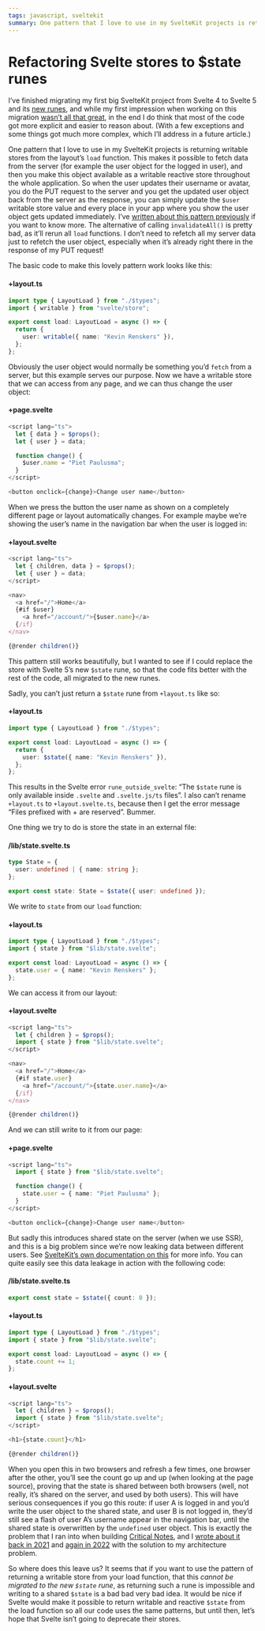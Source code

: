 ```yaml
---
tags: javascript, sveltekit
summary: One pattern that I love to use in my SvelteKit projects is returning writable stores from the layout’s load function. Can we migrate this to the new $state rune?
---
```


# Refactoring Svelte stores to $state runes

I’ve finished migrating my first big SvelteKit project from Svelte 4 to Svelte 5 and its [new runes](https://svelte.dev/docs/svelte/what-are-runes), and while my first impression when working on this migration [wasn’t all that great](/articles/2025/svelte-5-runes/), in the end I do think that most of the code got more explicit and easier to reason about. (With a few exceptions and some things got much more complex, which I’ll address in a future article.)

One pattern that I love to use in my SvelteKit projects is returning writable stores from the layout’s `load` function. This makes it possible to fetch data from the server (for example the user object for the logged in user), and then you make this object available as a writable reactive store throughout the whole application. So when the user updates their username or avatar, you do the PUT request to the server and you get the updated user object back from the server as the response, you can simply update the `$user` writable store value and every place in your app where you show the user object gets updated immediately. I’ve [written about this pattern previously](/articles/2024/sveltekit-writable-store-from-load/) if you want to know more. The alternative of calling `invalidateAll()` is pretty bad, as it’ll rerun all `load` functions. I don’t need to refetch all my server data just to refetch the user object, especially when it’s already right there in the response of my PUT request!

The basic code to make this lovely pattern work looks like this:

#### <i class="fa-regular fa-file-code"></i> +layout.ts
```typescript
import type { LayoutLoad } from "./$types";
import { writable } from "svelte/store";

export const load: LayoutLoad = async () => {
  return {
    user: writable({ name: "Kevin Renskers" }),
  };
};
```

Obviously the user object would normally be something you’d `fetch` from a server, but this example serves our purpose. Now we have a writable store that we can access from any page, and we can thus change the user object:

#### <i class="fa-regular fa-file-code"></i> +page.svelte
```typescript
<script lang="ts">
  let { data } = $props();
  let { user } = data;

  function change() {
    $user.name = "Piet Paulusma";
  }
</script>

<button onclick={change}>Change user name</button>
```

When we press the button the user name as shown on a completely different page or layout automatically changes. For example maybe we’re showing the user’s name in the navigation bar when the user is logged in:

#### <i class="fa-regular fa-file-code"></i> +layout.svelte
```typescript
<script lang="ts">
  let { children, data } = $props();
  let { user } = data;
</script>

<nav>
  <a href="/">Home</a>
  {#if $user}
    <a href="/account/">{$user.name}</a>
  {/if}
</nav>

{@render children()}
```

This pattern still works beautifully, but I wanted to see if I could replace the store with Svelte 5’s new `$state` rune, so that the code fits better with the rest of the code, all migrated to the new runes.

Sadly, you can’t just return a `$state` rune from `+layout.ts` like so:

#### <i class="fa-regular fa-file-code"></i> +layout.ts
```typescript
import type { LayoutLoad } from "./$types";

export const load: LayoutLoad = async () => {
  return {
    user: $state({ name: "Kevin Renskers" }),
  };
};
```

This results in the Svelte error `rune_outside_svelte`: “The `$state` rune is only available inside `.svelte` and `.svelte.js/ts` files”. I also can’t rename `+layout.ts` to `+layout.svelte.ts`, because then I get the error message “Files prefixed with + are reserved”. Bummer.

One thing we try to do is store the state in an external file:

#### <i class="fa-regular fa-file-code"></i> /lib/state.svelte.ts
```typescript
type State = {
  user: undefined | { name: string };
};

export const state: State = $state({ user: undefined });
```

We write to `state` from our `load` function:

#### <i class="fa-regular fa-file-code"></i> +layout.ts
```typescript
import type { LayoutLoad } from "./$types";
import { state } from "$lib/state.svelte";

export const load: LayoutLoad = async () => {
  state.user = { name: "Kevin Renskers" };
};
```

We can access it from our layout:

#### <i class="fa-regular fa-file-code"></i> +layout.svelte
```typescript
<script lang="ts">
  let { children } = $props();
  import { state } from "$lib/state.svelte";
</script>

<nav>
  <a href="/">Home</a>
  {#if state.user}
    <a href="/account/">{state.user.name}</a>
  {/if}
</nav>

{@render children()}
```

And we can still write to it from our page:

#### <i class="fa-regular fa-file-code"></i> +page.svelte
```typescript
<script lang="ts">
  import { state } from "$lib/state.svelte";

  function change() {
    state.user = { name: "Piet Paulusma" };
  }
</script>

<button onclick={change}>Change user name</button>
```

But sadly this introduces shared state on the server (when we use SSR), and this is a big problem since we’re now leaking data between different users. See [SvelteKit’s own documentation on this](https://svelte.dev/docs/kit/state-management#No-side-effects-in-load) for more info. You can quite easily see this data leakage in action with the following code:

#### <i class="fa-regular fa-file-code"></i> /lib/state.svelte.ts
```typescript
export const state = $state({ count: 0 });

```

#### <i class="fa-regular fa-file-code"></i> +layout.ts
```typescript
import type { LayoutLoad } from "./$types";
import { state } from "$lib/state.svelte";

export const load: LayoutLoad = async () => {
  state.count += 1;
};
```

#### <i class="fa-regular fa-file-code"></i> +layout.svelte
```typescript
<script lang="ts">
  let { children } = $props();
  import { state } from "$lib/state.svelte";
</script>

<h1>{state.count}</h1>

{@render children()}
```

When you open this in two browsers and refresh a few times, one browser after the other, you’ll see the count go up and up (when looking at the page source), proving that the state is shared between both browsers (well, not really, it’s shared on the server, and used by both users). This will have serious consequences if you go this route: if user A is logged in and you’d write the user object to the shared state, and user B is not logged in, they’d still see a flash of user A’s username appear in the navigation bar, until the shared state is overwritten by the `undefined` user object. This is exactly the problem that I ran into when building [Critical Notes](https://www.critical-notes.com), and I [wrote about it back in 2021](http://localhost:3001/articles/2021/architecting-sveltekit/) and [again in 2022](/articles/2022/sveltekit-architecture/) with the solution to my architecture problem.

So where does this leave us? It seems that if you want to use the pattern of returning a writable store from your load function, that this *cannot be migrated to the new `$state` rune*, as returning such a rune is impossible and writing to a shared `$state` is a bad bad very bad idea. It would be nice if Svelte would make it possible to return writable and reactive `$state` from the load function so all our code uses the same patterns, but until then, let’s hope that Svelte isn’t going to deprecate their stores.